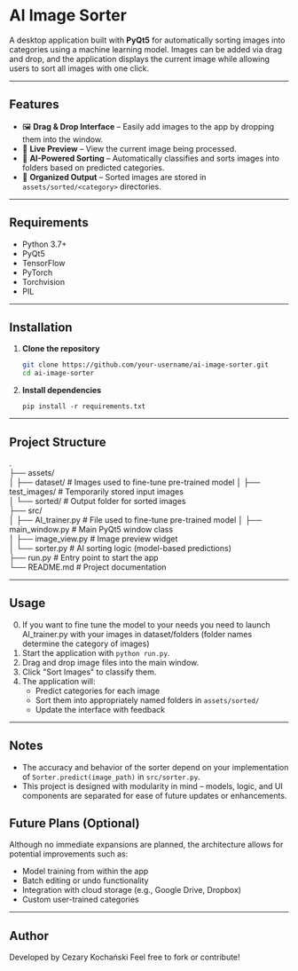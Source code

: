 # AI Image Sorter

A desktop application built with **PyQt5** for automatically sorting images into categories using a machine learning model. Images can be added via drag and drop, and the application displays the current image while allowing users to sort all images with one click.

---

## Features

- 🖼️ **Drag & Drop Interface** – Easily add images to the app by dropping them into the window.
- 📸 **Live Preview** – View the current image being processed.
- 🧠 **AI-Powered Sorting** – Automatically classifies and sorts images into folders based on predicted categories.
- 📁 **Organized Output** – Sorted images are stored in `assets/sorted/<category>` directories.

---

## Requirements

- Python 3.7+
- PyQt5
- TensorFlow
- PyTorch
- Torchvision
- PIL

---

## Installation

1. **Clone the repository**
   ```bash
   git clone https://github.com/your-username/ai-image-sorter.git
   cd ai-image-sorter
   ```

2. **Install dependencies**
   ```
   pip install -r requirements.txt
   ```

---

## Project Structure

.  
├── assets/  
│   ├── dataset/           # Images used to fine-tune pre-trained model
│   ├── test_images/       # Temporarily stored input images  
│   └── sorted/            # Output folder for sorted images  
├── src/  
│   ├── AI_trainer.py      # File used to fine-tune pre-trained model
│   ├── main_window.py     # Main PyQt5 window class  
│   ├── image_view.py      # Image preview widget  
│   └── sorter.py          # AI sorting logic (model-based predictions)  
├── run.py                 # Entry point to start the app  
└── README.md              # Project documentation  

---

## Usage

0. If you want to fine tune the model to your needs you need to launch AI_trainer.py with your images in dataset/folders (folder names determine the category of images)
1. Start the application with `python run.py`.  
2. Drag and drop image files into the main window.  
3. Click "Sort Images" to classify them.  
4. The application will:  
   - Predict categories for each image  
   - Sort them into appropriately named folders in `assets/sorted/`  
   - Update the interface with feedback  

---

## Notes

- The accuracy and behavior of the sorter depend on your implementation of `Sorter.predict(image_path)` in `src/sorter.py`.  
- This project is designed with modularity in mind – models, logic, and UI components are separated for ease of future updates or enhancements.  


## Future Plans (Optional)

Although no immediate expansions are planned, the architecture allows for potential improvements such as:

- Model training from within the app  
- Batch editing or undo functionality  
- Integration with cloud storage (e.g., Google Drive, Dropbox)  
- Custom user-trained categories  

---

## Author

Developed by Cezary Kochański
Feel free to fork or contribute!
